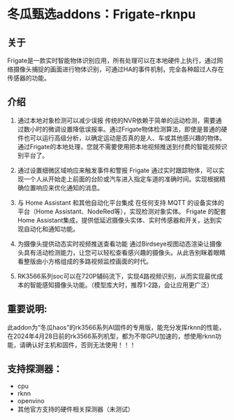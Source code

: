 # 冬瓜甄选addons：Frigate-rknpu

## 关于
Frigate是一款实时智能物体识别应用，所有处理可以在本地硬件上执行，通过网络摄像头捕捉的画面进行物体识别，可通过HA的事件机制，完全各种超过人存在传感器的功能。

## 介绍
1. 通过本地对象检测可以减少误报
    传统的NVR依赖于简单的运动检测，需要通过数小时的微调设置降低误报率。通过Frigate物体检测算法，即使是普通的硬件也可以运行高级分析，以确定运动是否真的是人、车或其他感兴趣的物体。通过Frigate的本地处理，您就不需要使用把本地视频推送到付费的智能视频识别平台了。

2. 通过设置细微区域响应来触发事件和警报
    Frigate 通过实时跟踪物体，可以实现一个人从开始走上前面的台阶或汽车进入指定车道的准确时间。实现根据精确位置响应来优化通知的消息。

3. 与 Home Assistant 和其他自动化平台集成
    在任何支持 MQTT 的设备实体的平台（Home Assistant、NodeRed等），实现检测对象实体。 Frigate 的配套Home Assistant集成，提供低延迟摄像头实体、实时传感器和开关，达到实现自动化和通知功能。

4. 为摄像头提供动态实时视频推送查看功能
    通过Birdseye视图动态渲染让摄像头具有活动检测能力，让您可以轻松查看感兴趣的摄像头。从此告别眯着眼睛看整版由小方格组成的多路视频监控画面的时代。

5. RK3566系列soc可以在720P辅码流下，实现4路视频识别，从而实现最优成本的智能感知摄像头功能。（模型库大时，推荐1-2路，会让应用更广泛）

## 重要说明:
  此addon为“冬瓜haos”的rk3566系列AI固件的专用版，能充分发挥rknn的性能，在2024年4月28日前的rk3566系列机型，都为不带GPU加速的，想使用rknn功能，请确认好主机和固件，否则无法使用！！！

## 支持探测器：
- cpu
- rknn
- openvino
- 其他官方支持的硬件相关探测器（未测试）
